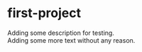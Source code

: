 # first-project
<p class="has-line-data" data-line-start="0" data-line-end="2">Adding some description for testing.<br>
Adding some more text without any reason.</p>
